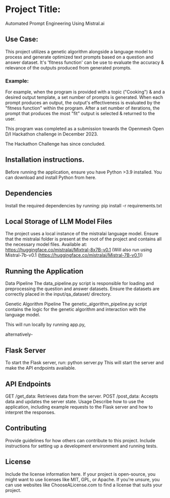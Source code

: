 # Project Title:
Automated Prompt Engineering Using Mistral.ai

## Use Case:
This project utilizes a genetic algorithm alongside a language model to process and generate optimized text prompts based on a question and answer dataset. It's 'fitness function' can be use to evaluate the accuracy & relevance of the outputs produced from generated prompts.

### Example: 

For example, when the program is provided with a topic ("Cooking") & and a desired output template, a set number of prompts is generated. When each prompt produces an output, the output's effectiveness is evaluated by the "fitness function" within the program. After a set number of iterations, the prompt that produces the most "fit" output is selected & returned to the user.

This program was completed as a submission towards the Openmesh Open D/I Hackathon challenge in December 2023.

The Hackathon Challenge has since concluded.

## Installation instructions.

Before running the application, ensure you have Python >3.9 installed. You can download and install Python from here.

## Dependencies
Install the required dependencies by running:
pip install -r requirements.txt

## Local Storage of LLM Model Files
The project uses a local instance of the mistralai language model. Ensure that the mistralai folder is present at the root of the project and contains all the necessary model files. Available at: https://huggingface.co/mistralai/Mixtral-8x7B-v0.1 (Will also run using Mistral-7b-v0.1 (https://huggingface.co/mistralai/Mistral-7B-v0.1))

## Running the Application
Data Pipeline
The data_pipeline.py script is responsible for loading and preprocessing the question and answer datasets. Ensure the datasets are correctly placed in the input/qa_dataset/ directory.

Genetic Algorithm Pipeline
The genetic_algorithm_pipeline.py script contains the logic for the genetic algorithm and interaction with the language model.

This will run locally by running app.py, 

alternatively-

## Flask Server
To start the Flask server, run:
python server.py
This will start the server and make the API endpoints available.

## API Endpoints
GET /get_data: Retrieves data from the server.
POST /post_data: Accepts data and updates the server state.
Usage
Describe how to use the application, including example requests to the Flask server and how to interpret the responses.

## Contributing
Provide guidelines for how others can contribute to this project. Include instructions for setting up a development environment and running tests.

## License
Include the license information here. If your project is open-source, you might want to use licenses like MIT, GPL, or Apache. If you're unsure, you can use websites like ChooseALicense.com to find a license that suits your project.
